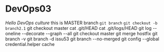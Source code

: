 # DevOps03

*Hello DevOps culture*
this is MASTER branch
`git branch`
`git checkout -b branch2.1`
git checkout master
cat .git/HEAD
cat .git/logs/HEAD
git log --oneline --decorate --graph --all
git checkout master
git merge hostfix
git branch -v
git branch -d issu53
git branch --no-merged
git config --global credential.helper cache

